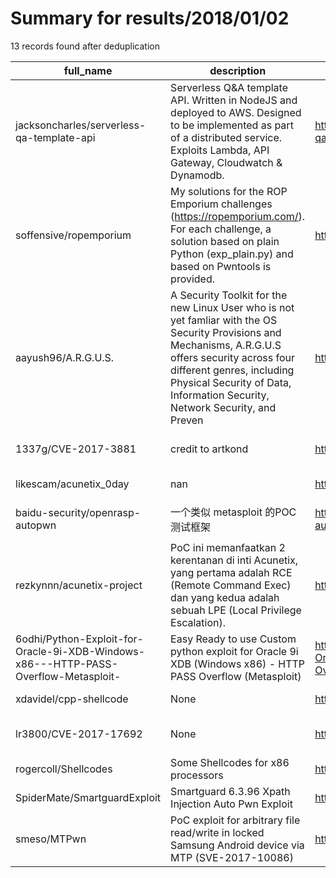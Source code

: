 
# Summary for results/2018/01/02
    
13 records found after deduplication

| full_name | description | html_url | matched_list | matched_count | pushed_at | size | stargazers_count | language | forks_count | vul_ids |
|-------------------------------------------------------------------------------------|------------------------------------------------------------------------------------------------------------------------------------------------------------------------------------------------------------------------------------------------------------------|--------------------------------------------------------------------------------------------------------|---------------------------------------------|-----------------|---------------------------|--------|--------------------|------------|---------------|--------------------|
| jacksoncharles/serverless-qa-template-api | Serverless Q&A template API. Written in NodeJS and deployed to AWS. Designed to be implemented as part of a distributed service. Exploits Lambda, API Gateway, Cloudwatch & Dynamodb. | https://github.com/jacksoncharles/serverless-qa-template-api | ['exploit'] | 1 | 2018-01-02 22:21:42+00:00 | 101 | 0 | JavaScript | 0 | [] |
| soffensive/ropemporium | My solutions for the ROP Emporium challenges (https://ropemporium.com/). For each challenge, a solution based on plain Python (exp_plain.py) and based on Pwntools is provided. | https://github.com/soffensive/ropemporium | ['exploit'] | 1 | 2018-01-02 14:08:26+00:00 | 66 | 10 | Python | 1 | [] |
| aayush96/A.R.G.U.S. | A Security Toolkit for the new Linux User who is not yet famliar with the OS Security Provisions and Mechanisms, A.R.G.U.S offers security across four different genres, including Physical Security of Data, Information Security, Network Security, and Preven | https://github.com/aayush96/A.R.G.U.S. | ['exploit'] | 1 | 2018-01-02 04:11:57+00:00 | 28 | 0 | C | 0 | [] |
| 1337g/CVE-2017-3881 | credit to artkond | https://github.com/1337g/CVE-2017-3881 | ['cve-2'] | 1 | 2018-01-02 01:46:19+00:00 | 2 | 1 | Python | 2 | ['CVE-2017-3881'] |
| likescam/acunetix_0day | nan | https://github.com/likescam/acunetix_0day | ['0day'] | 1 | 2018-01-02 05:11:33+00:00 | 13 | 0 | Python | 0 | [] |
| baidu-security/openrasp-autopwn | 一个类似 metasploit 的POC测试框架 | https://github.com/baidu-security/openrasp-autopwn | ['metasploit module OR payload'] | 1 | 2018-01-02 06:45:52+00:00 | 301 | 10 | | 3 | [] |
| rezkynnn/acunetix-project | PoC ini memanfaatkan 2 kerentanan di inti Acunetix, yang pertama adalah RCE (Remote Command Exec) dan yang kedua adalah sebuah LPE (Local Privilege Escalation). | https://github.com/rezkynnn/acunetix-project | ['rce', 'rce poc'] | 2 | 2018-01-02 07:34:47+00:00 | 13 | 1 | Python | 1 | [] |
| 6odhi/Python-Exploit-for-Oracle-9i-XDB-Windows-x86---HTTP-PASS-Overflow-Metasploit- | Easy Ready to use Custom python exploit for Oracle 9i XDB (Windows x86) - HTTP PASS Overflow (Metasploit) | https://github.com/6odhi/Python-Exploit-for-Oracle-9i-XDB-Windows-x86---HTTP-PASS-Overflow-Metasploit- | ['exploit', 'metasploit module OR payload'] | 2 | 2018-01-02 07:56:23+00:00 | 14 | 3 | Python | 1 | [] |
| xdavidel/cpp-shellcode | None | https://github.com/xdavidel/cpp-shellcode | ['shellcode'] | 1 | 2018-01-02 08:10:53+00:00 | 7 | 1 | C | 1 | [] |
| lr3800/CVE-2017-17692 | None | https://github.com/lr3800/CVE-2017-17692 | ['cve-2'] | 1 | 2018-01-02 13:58:02+00:00 | 23 | 3 | HTML | 1 | ['CVE-2017-17692'] |
| rogercoll/Shellcodes | Some Shellcodes for x86 processors | https://github.com/rogercoll/Shellcodes | ['shellcode'] | 1 | 2018-01-02 16:52:59+00:00 | 339 | 0 | Assembly | 0 | [] |
| SpiderMate/SmartguardExploit | Smartguard 6.3.96 Xpath Injection Auto Pwn Exploit | https://github.com/SpiderMate/SmartguardExploit | ['exploit'] | 1 | 2018-01-02 18:57:42+00:00 | 47 | 2 | Shell | 2 | [] |
| smeso/MTPwn | PoC exploit for arbitrary file read/write in locked Samsung Android device via MTP (SVE-2017-10086) | https://github.com/smeso/MTPwn | ['exploit'] | 1 | 2018-01-02 19:28:01+00:00 | 18 | 146 | C | 48 | [] |
